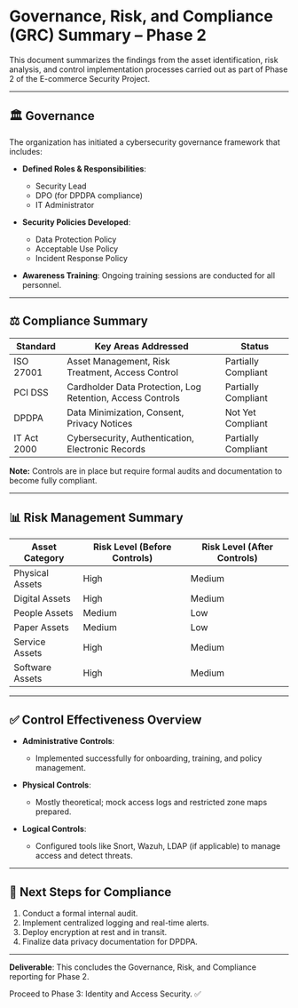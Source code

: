 # Governance, Risk, and Compliance (GRC) Summary – Phase 2

This document summarizes the findings from the asset identification, risk analysis, and control implementation processes carried out as part of Phase 2 of the E-commerce Security Project.

---

## 🏛 Governance

The organization has initiated a cybersecurity governance framework that includes:

* **Defined Roles & Responsibilities**:

  * Security Lead
  * DPO (for DPDPA compliance)
  * IT Administrator

* **Security Policies Developed**:

  * Data Protection Policy
  * Acceptable Use Policy
  * Incident Response Policy

* **Awareness Training**: Ongoing training sessions are conducted for all personnel.

---

## ⚖ Compliance Summary

| Standard    | Key Areas Addressed                                        | Status              |
| ----------- | ---------------------------------------------------------- | ------------------- |
| ISO 27001   | Asset Management, Risk Treatment, Access Control           | Partially Compliant |
| PCI DSS     | Cardholder Data Protection, Log Retention, Access Controls | Partially Compliant |
| DPDPA       | Data Minimization, Consent, Privacy Notices                | Not Yet Compliant   |
| IT Act 2000 | Cybersecurity, Authentication, Electronic Records          | Partially Compliant |

**Note:** Controls are in place but require formal audits and documentation to become fully compliant.

---

## 📊 Risk Management Summary

| Asset Category  | Risk Level (Before Controls) | Risk Level (After Controls) |
| --------------- | ---------------------------- | --------------------------- |
| Physical Assets | High                         | Medium                      |
| Digital Assets  | High                         | Medium                      |
| People Assets   | Medium                       | Low                         |
| Paper Assets    | Medium                       | Low                         |
| Service Assets  | High                         | Medium                      |
| Software Assets | High                         | Medium                      |

---

## ✅ Control Effectiveness Overview

* **Administrative Controls**:

  * Implemented successfully for onboarding, training, and policy management.

* **Physical Controls**:

  * Mostly theoretical; mock access logs and restricted zone maps prepared.

* **Logical Controls**:

  * Configured tools like Snort, Wazuh, LDAP (if applicable) to manage access and detect threats.

---

## 📌 Next Steps for Compliance

1. Conduct a formal internal audit.
2. Implement centralized logging and real-time alerts.
3. Deploy encryption at rest and in transit.
4. Finalize data privacy documentation for DPDPA.

---

**Deliverable**: This concludes the Governance, Risk, and Compliance reporting for Phase 2.

Proceed to Phase 3: Identity and Access Security. ✅
